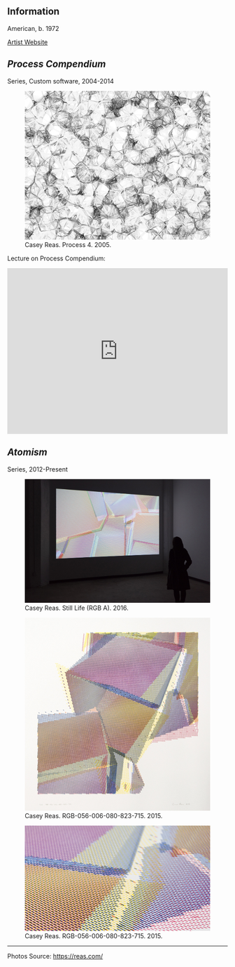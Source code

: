 
## Information

American, b. 1972

[Artist Website](https://reas.com/)

## *Process Compendium*

Series, Custom software, 2004-2014

<figure> <img src = "/assets/images/01_casey_01.jpg"><figcaption> Casey Reas. Process 4. 2005.</figcaption> </figure>

Lecture on Process Compendium:

<div style="padding:75% 0 0 0;position:relative;"><iframe src="https://player.vimeo.com/video/22955812?badge=0&amp;autopause=0&amp;player_id=0&amp;app_id=58479" frameborder="0" allow="autoplay; fullscreen; picture-in-picture; clipboard-write; encrypted-media; web-share" referrerpolicy="strict-origin-when-cross-origin" style="position:absolute;top:0;left:0;width:100%;height:100%;" title="Process Compendium (Introduction)"></iframe></div><script src="https://player.vimeo.com/api/player.js"></script>

## *Atomism*

Series, 2012-Present

<figure> <img src = "/assets/images/code_01_raes_01.jpg"><figcaption> Casey Reas. Still Life (RGB A). 2016.</figcaption> </figure>

<figure> <img src = "/assets/images/code_01_raes_02.jpg"><figcaption> Casey Reas. RGB-056-006-080-823-715. 2015.</figcaption> </figure>

<figure> <img src = "/assets/images/code_01_raes_03.jpg"><figcaption> Casey Reas. RGB-056-006-080-823-715. 2015.</figcaption> </figure>

---

Photos Source: https://reas.com/